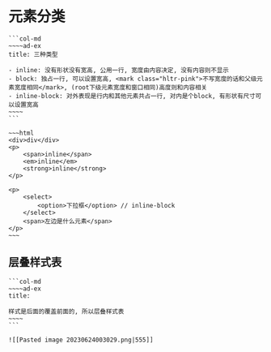 # 元素分类

````col
```col-md
~~~~ad-ex
title: 三种类型

- inline: 没有形状没有宽高, 公用一行, 宽度由内容决定, 没有内容则不显示
- block: 独占一行, 可以设置宽高, <mark class="hltr-pink">不写宽度的话和父级元素宽度相同</mark>, (root下级元素宽度和窗口相同)高度则和内容相关
- inline-block: 对外表现是行内和其他元素共占一行, 对内是个block, 有形状有尺寸可以设置宽高
~~~~
```

~~~html
<div>div</div>
<p>
    <span>inline</span>
    <em>inline</em>
    <strong>inline</strong>
</p>

<p>
    <select>
        <option>下拉框</option> // inline-block
    </select>
    <span>左边是什么元素</span>
</p>
~~~
````
## 层叠样式表

````col
```col-md
~~~~ad-ex
title: 

样式是后面的覆盖前面的, 所以层叠样式表
~~~~
```

![[Pasted image 20230624003029.png|555]]
````
